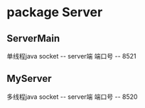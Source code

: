 # package Server
## ServerMain
单线程java socket -- server端
端口号 -- 8521
## MyServer
多线程java socket -- server端
端口号 -- 8520
